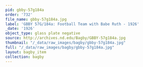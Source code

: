 ```yaml
---
pid: gbby-57g184a
order: '732'
file_name: gbby-57g184a.jpg
label: 'GBBY 57G/184a: Football Team with Babe Ruth - 1926'
_date: '1926'
object_type: glass plate negative
source: http://archives.nd.edu/Bagby/GBBY-57g184a.jpg
thumbnail: "/_data/raw_images/bagby/gbby-57g184a.jpg"
full: "/_data/raw_images/bagby/gbby-57g184a.jpg"
layout: bagby_item
collection: bagby
---
```

